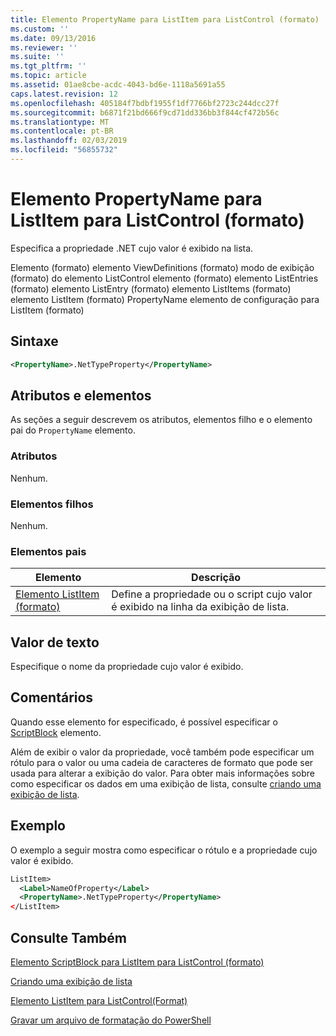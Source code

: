 ```yaml
---
title: Elemento PropertyName para ListItem para ListControl (formato) | Microsoft Docs
ms.custom: ''
ms.date: 09/13/2016
ms.reviewer: ''
ms.suite: ''
ms.tgt_pltfrm: ''
ms.topic: article
ms.assetid: 01ae8cbe-acdc-4043-bd6e-1118a5691a55
caps.latest.revision: 12
ms.openlocfilehash: 405184f7bdbf1955f1df7766bf2723c244dcc27f
ms.sourcegitcommit: b6871f21bd666f9cd71dd336bb3f844cf472b56c
ms.translationtype: MT
ms.contentlocale: pt-BR
ms.lasthandoff: 02/03/2019
ms.locfileid: "56855732"
---
```

# <a name="propertyname-element-for-listitem-for-listcontrol-format"></a>Elemento PropertyName para ListItem para ListControl (formato)

Especifica a propriedade .NET cujo valor é exibido na lista.

Elemento (formato) elemento ViewDefinitions (formato) modo de exibição (formato) do elemento ListControl elemento (formato) elemento ListEntries (formato) elemento ListEntry (formato) elemento ListItems (formato) elemento ListItem (formato) PropertyName elemento de configuração para ListItem (formato)

## <a name="syntax"></a>Sintaxe

```xml
<PropertyName>.NetTypeProperty</PropertyName>
```

## <a name="attributes-and-elements"></a>Atributos e elementos

As seções a seguir descrevem os atributos, elementos filho e o elemento pai do `PropertyName` elemento.

### <a name="attributes"></a>Atributos

Nenhum.

### <a name="child-elements"></a>Elementos filhos

Nenhum.

### <a name="parent-elements"></a>Elementos pais

|Elemento|Descrição|
|-------------|-----------------|
|[Elemento ListItem (formato)](./listitem-element-for-listitems-for-listcontrol-format.md)|Define a propriedade ou o script cujo valor é exibido na linha da exibição de lista.|

## <a name="text-value"></a>Valor de texto

Especifique o nome da propriedade cujo valor é exibido.

## <a name="remarks"></a>Comentários

Quando esse elemento for especificado, é possível especificar o [ScriptBlock](./scriptblock-element-for-listitem-for-listcontrol-format.md) elemento.

Além de exibir o valor da propriedade, você também pode especificar um rótulo para o valor ou uma cadeia de caracteres de formato que pode ser usada para alterar a exibição do valor. Para obter mais informações sobre como especificar os dados em uma exibição de lista, consulte [criando uma exibição de lista](./creating-a-list-view.md).

## <a name="example"></a>Exemplo

O exemplo a seguir mostra como especificar o rótulo e a propriedade cujo valor é exibido.

```xml
ListItem>
  <Label>NameOfProperty</Label>
  <PropertyName>.NetTypeProperty</PropertyName>
</ListItem>

```

## <a name="see-also"></a>Consulte Também

[Elemento ScriptBlock para ListItem para ListControl (formato)](./scriptblock-element-for-listitem-for-listcontrol-format.md)

[Criando uma exibição de lista](./creating-a-list-view.md)

[Elemento ListItem para ListControl(Format)](./listitem-element-for-listitems-for-listcontrol-format.md)

[Gravar um arquivo de formatação do PowerShell](./writing-a-powershell-formatting-file.md)
